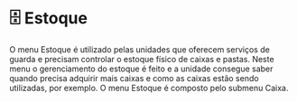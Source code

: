 # 🗄 Estoque

O menu Estoque é utilizado pelas unidades que oferecem serviços de guarda e precisam controlar o estoque físico de caixas e pastas. Neste menu o gerenciamento do estoque é feito e a unidade consegue saber quando precisa adquirir mais caixas e como as caixas estão sendo utilizadas, por exemplo. O menu Estoque é composto pelo submenu Caixa.
